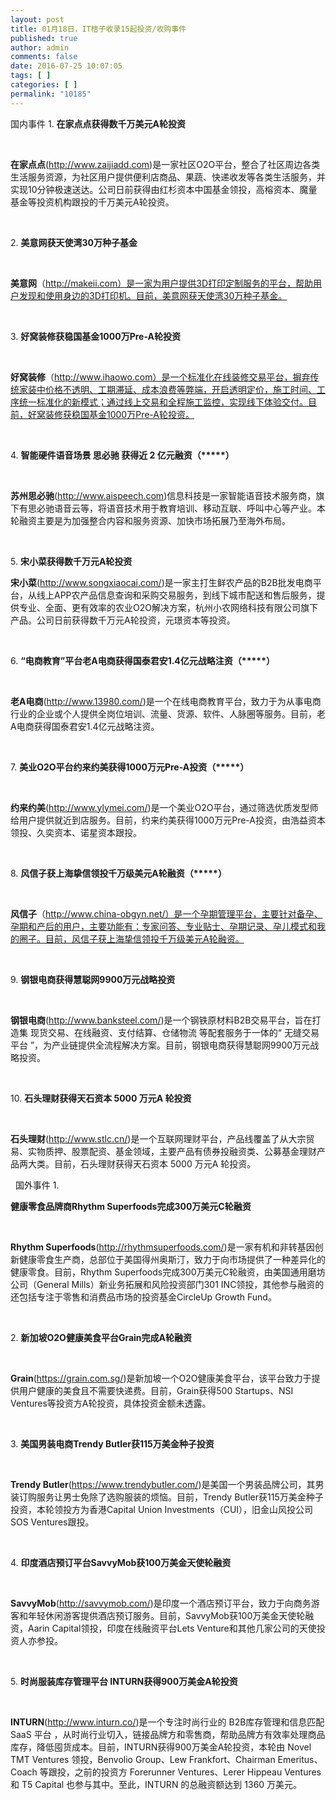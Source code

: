 ```yaml
---
layout: post
title: 01月18日，IT桔子收录15起投资/收购事件
published: true
author: admin
comments: false
date: 2016-07-25 10:07:05
tags: [ ]
categories: [ ]
permalink: "10185"
---
```

  国内事件   1. **在家点点获得数千万美元A轮投资** 

&nbsp;

**在家点点**(http://www.zaijiadd.com)是一家社区O2O平台，整合了社区周边各类生活服务资源，为社区用户提供便利店商品、果蔬、快递收发等各类生活服务，并实现10分钟极速送达。公司日前获得由红杉资本中国基金领投，高榕资本、魔量基金等投资机构跟投的千万美元A轮投资。

&nbsp;

2. **美意网获天使湾30万种子基金**

&nbsp;

**美意网**（http://makeii.com）是一家为用户提供3D打印定制服务的平台，帮助用户发现和使用身边的3D打印机。目前，美意网获天使湾30万种子基金。

&nbsp;

3. **好窝装修获稳国基金1000万Pre-A轮投资**

&nbsp;

**好窝装修**（http://www.ihaowo.com）是一个标准化在线装修交易平台，摒弃传统家装中价格不透明、工期滞延、成本浪费等弊端，开启透明定价，施工时间、工序统一标准化的新模式；通过线上交易和全程施工监控，实现线下体验交付。目前，好窝装修获稳国基金1000万Pre-A轮投资。

&nbsp;

4. **智能硬件语音场景 思必驰 获得近 2 亿元融资（\*****）**

&nbsp;

**苏州思必驰**(http://www.aispeech.com)信息科技是一家智能语音技术服务商，旗下有思必驰语音云等，将语音技术用于教育培训、移动互联、呼叫中心等产业。本轮融资主要是为加强整合内容和服务资源、加快市场拓展乃至海外布局。

&nbsp;

5. **宋小菜获得数千万元A轮投资**

**宋小菜**(http://www.songxiaocai.com/)是一家主打生鲜农产品的B2B批发电商平台，从线上APP农产品信息查询和采购交易服务，到线下城市配送和售后服务，提供专业、全面、更有效率的农业O2O解决方案，杭州小农网络科技有限公司旗下产品。公司日前获得数千万元A轮投资，元璟资本等投资。

&nbsp;

6. **“电商教育”平台老A电商获得国泰君安1.4亿元战略注资（\*****）**

&nbsp;

**老A电商**(http://www.13980.com/)是一个在线电商教育平台，致力于为从事电商行业的企业或个人提供全岗位培训、流量、货源、软件、人脉圈等服务。目前，老A电商获得国泰君安1.4亿元战略注资。

&nbsp;

7. **美业O2O平台约来约美获得1000万元Pre-A投资（\*****）**

&nbsp;

**约来约美**(http://www.ylymei.com/)是一个美业O2O平台，通过筛选优质发型师给用户提供就近到店服务。目前，约来约美获得1000万元Pre-A投资，由浩益资本领投、久奕资本、诺星资本跟投。

&nbsp;

8. **风信子获上海挚信领投千万级美元A轮融资（\*****）**

&nbsp;

**风信子**（http://www.china-obgyn.net/）是一个孕期管理平台，主要针对备孕、孕期和产后的用户，主要功能有：专家问答、专业贴士、孕期记录、孕儿模式和我的圈子。目前，风信子获上海挚信领投千万级美元A轮融资。

&nbsp;

9. **钢银电商获得慧聪网9900万元战略投资**

&nbsp;

**钢银电商**(http://www.banksteel.com/)是一个钢铁原材料B2B交易平台，旨在打造集 现货交易、在线融资、支付结算、仓储物流 等配套服务于一体的“ 无缝交易平台 ”，为产业链提供全流程解决方案。目前，钢银电商获得慧聪网9900万元战略投资。

&nbsp;

10. **石头理财获得天石资本 5000 万元A 轮投资**

&nbsp;

**石头理财**(http://www.stlc.cn/)是一个互联网理财平台，产品线覆盖了从大宗贸易、实物质押、股票配资、基金领域，主要产品有债券投融资类、公募基金理财产品两大类。目前，石头理财获得天石资本 5000 万元A 轮投资。

&nbsp;  国外事件   1. 

**健康零食品牌商Rhythm Superfoods完成300万美元C轮融资** 

&nbsp;

**Rhythm Superfoods**(http://rhythmsuperfoods.com/)是一家有机和非转基因创新健康零食生产商，总部位于美国得州奥斯汀，致力于向市场提供了一种差异化的健康零食。目前，Rhythm Superfoods完成300万美元C轮融资，由美国通用磨坊公司（General Mills）新业务拓展和风险投资部门301 INC领投，其他参与融资的还包括专注于零售和消费品市场的投资基金CircleUp Growth Fund。

&nbsp;

2. **新加坡O2O健康美食平台Grain完成A轮融资**

&nbsp;

**Grain**(https://grain.com.sg/)是新加坡一个O2O健康美食平台，该平台致力于提供用户健康的美食且不需要快递费。目前，Grain获得500 Startups、NSI Ventures等投资方A轮投资，具体投资金额未透露。

&nbsp;

3. **美国男装电商Trendy Butler获115万美金种子投资**

&nbsp;

**Trendy Butler**(https://www.trendybutler.com/)是美国一个男装品牌公司，其男装订购服务让男士免除了选购服装的烦恼。目前，Trendy Butler获115万美金种子投资，本轮领投方为香港Capital Union Investments（CUI），旧金山风投公司SOS Ventures跟投。

&nbsp;

4. **印度酒店预订平台SavvyMob获100万美金天使轮融资**

&nbsp;

**SavvyMob**(http://savvymob.com/)是印度一个酒店预订平台，致力于向商务游客和年轻休闲游客提供酒店预订服务。目前，SavvyMob获100万美金天使轮融资，Aarin Capital领投，印度在线融资平台Lets Venture和其他几家公司的天使投资人亦参投。

&nbsp;

5. **时尚服装库存管理平台 INTURN获得900万美金A轮投资**

&nbsp;

**INTURN**(http://www.inturn.co/)是一个专注时尚行业的 B2B库存管理和信息匹配 SaaS 平台 ，从时尚行业切入，链接品牌方和零售商，帮助品牌方有效率处理商品库存，降低囤货成本。目前，INTURN获得900万美金A轮投资，本轮由 Novel TMT Ventures 领投，Benvolio Group、Lew Frankfort、Chairman Emeritus、Coach 等跟投，之前的投资方 Forerunner Ventures、Lerer Hippeau Ventures 和 T5 Capital 也参与其中。至此，INTURN 的总融资额达到 1360 万美元。

&nbsp; 